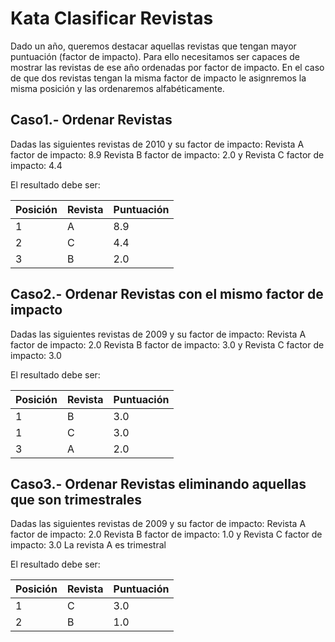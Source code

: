 Kata Clasificar Revistas
=======================

Dado un año, queremos destacar aquellas revistas que tengan mayor puntuación (factor de impacto). Para ello necesitamos ser capaces de mostrar las revistas de ese año ordenadas por factor de impacto. En el caso de que dos revistas tengan la misma factor de impacto le asignremos la  misma posición y las ordenaremos alfabéticamente.

Caso1.- Ordenar Revistas
------------------------

Dadas las siguientes revistas de 2010 y su factor de impacto: Revista A factor de impacto: 8.9 Revista B factor de impacto: 2.0 y Revista C factor de impacto: 4.4

El resultado debe ser:

| Posición | Revista | Puntuación |
| -------- | ------- | ---------- |
| 1        | A       | 8.9        |
| 2        | C       | 4.4        |
| 3        | B       | 2.0        |

Caso2.- Ordenar Revistas con el mismo factor de impacto
-------------------------------------------------------

Dadas las siguientes revistas de 2009 y su factor de impacto: Revista A factor de impacto: 2.0 Revista B factor de impacto: 3.0 y Revista C factor de impacto: 3.0

El resultado debe ser:

| Posición | Revista | Puntuación |
| -------- | ------- | ---------- |
| 1        | B       | 3.0        |
| 1        | C       | 3.0        |
| 3        | A       | 2.0        |

Caso3.- Ordenar Revistas eliminando aquellas que son trimestrales
-----------------------------------------------------------------

Dadas las siguientes revistas de 2009 y su factor de impacto: Revista A factor de impacto: 2.0 Revista B factor de impacto: 1.0 y Revista C factor de impacto: 3.0 La revista A es trimestral

El resultado debe ser:

| Posición | Revista | Puntuación |
| -------- | ------- | ---------- |
| 1        | C       | 3.0        |
| 2        | B       | 1.0        |
